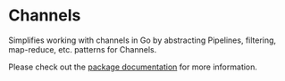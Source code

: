 # Channels

Simplifies working with channels in Go by abstracting Pipelines, filtering, map-reduce, etc. patterns for Channels.

Please check out the [package documentation](https://godoc.org/github.com/pickeringtech/go-collections/channels) for more information.
